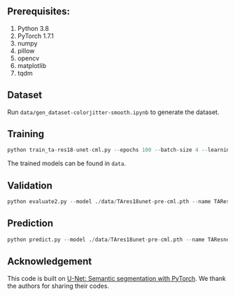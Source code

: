## Prerequisites:
1. Python 3.8
2. PyTorch 1.7.1
3. numpy
4. pillow
5. opencv
6. matplotlib
7. tqdm

## Dataset
Run `data/gen_dataset-colorjitter-smooth.ipynb` to generate the dataset.

## Training
```py
python train_ta-res18-unet-cml.py --epochs 100 --batch-size 4 --learning-rate 1e-5 --classes 1 --channels 2 --scale 0.5 --bilinear
```
The trained models can be found in `data`.

## Validation
```py
python evaluate2.py --model ./data/TAres18unet-pre-cml.pth --name TAResnet18_Unet --input_sar data/dataset/trainval_imgs/ --input_mask data/dataset/trainval_masks/ --output ./result_eval/out_ResUNet-TAM-CML.csv --classes 1 --channels 2 --scale 0.5 --bilinear --batch_size 4
```

## Prediction
```py
python predict.py --model ./data/TAres18unet-pre-cml.pth --name TAResnet18_Unet --input_sar data/demo/ --input_mask data/demo/ --output data/demo/output/ --classes 1 --channels 2 --scale 0.5 --bilinear
```

## Acknowledgement
This code is built on [U-Net: Semantic segmentation with PyTorch](https://github.com/milesial/Pytorch-UNet). We thank the authors for sharing their codes.
